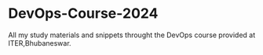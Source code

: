 # DevOps-Course-2024

All my study materials and snippets throught the DevOps course provided at ITER,Bhubaneswar.
